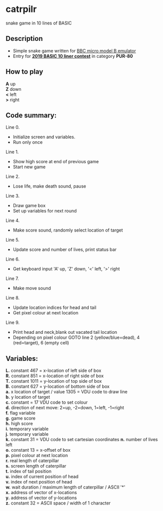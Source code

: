 # catrpilr
snake game in 10 lines of BASIC

## Description

* Simple snake game written for [BBC micro model B emulator](https://bbc.godbolt.org)
* Entry for [**2019 BASIC 10 liner contest**](http://gkanold.wixsite.com/homeputerium/kopie-von-basic-10liners-2018) in category **PUR-80**

## How to play

**A** up  
**Z** down  
**<** left  
**>** right  

## Code summary:

Line 0.
*	Initialize screen and variables.
*	Run only once

Line 1.
*	Show high score at end of previous game
*	Start new game

Line 2.
*	Lose life, make death sound, pause

Line 3.
*	Draw game box
*	Set up variables for next round

Line 4.
*	Make score sound, randomly select location of target

Line 5.
*	Update score and number of lives, print status bar

Line 6.
*	Get keyboard input 'A' up, 'Z' down, '<' left, '>' right

Line 7.
*	Make move sound

Line 8.
*	Update location indices for head and tail
*	Get pixel colour at next location 

Line 9. 
*	Print head and neck,blank out vacated tail location
*	Depending on pixel colour GOTO line 2 (yellow/blue=dead), 4 (red=target), 6 (empty cell)

## Variables:

**L.** constant 467 = x-location of left side of box  
**R.** constant 851 = x-location of right side of box  
**T.** constant 1011 = y-location of top side of box  
**B.** constant 627 = y-location of bottom side of box  
**a.** x location of target / value 1305 = VDU code to draw line  
**b.** y location of target  
**c.** constant = 17 VDU code to set colour  
**d.** direction of next move: 2=up, -2=down, 1=left, -1=right  
**f.** flag variable  
**g.** game score  
**h.** high score  
**i.** temporary variable  
**j.** temporary variable  
**k.** constant 31 = VDU code to set cartesian coordinates
**n.** number of lives left  
**o.** constant 13 = x-offset of box  
**p.** pixel colour at next location  
**r.** real length of caterpillar  
**s.** screen length of caterpillar  
**t.** index of tail position  
**u.** index of current position of head  
**v.** index of next position of head  
**w.** wait duration / maximum length of caterpillar / ASCII '*'  
**x.** address of vector of x-locations  
**y.** address of vector of y-locations  
**z.** constant 32 = ASCII space / width of 1 character  
